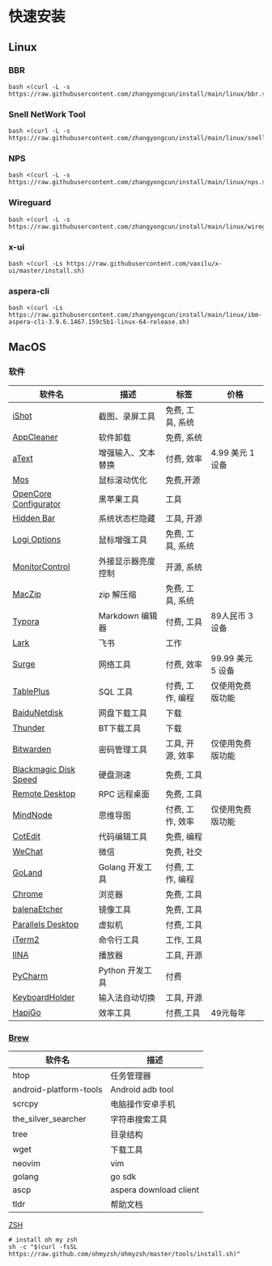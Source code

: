 # 快速安装
## Linux
### BBR

```
bash <(curl -L -s https://raw.githubusercontent.com/zhangyongcun/install/main/linux/bbr.sh)
```
### Snell NetWork Tool

```shell
bash <(curl -L -s https://raw.githubusercontent.com/zhangyongcun/install/main/linux/snell.sh)
```
### NPS

```shell
bash <(curl -L -s https://raw.githubusercontent.com/zhangyongcun/install/main/linux/nps.sh)
```

### Wireguard

```shell
bash <(curl -L -s https://raw.githubusercontent.com/zhangyongcun/install/main/linux/wireguard.sh)
```

### x-ui
```
bash <(curl -Ls https://raw.githubusercontent.com/vaxilu/x-ui/master/install.sh)
```

### aspera-cli

```shell
bash <(curl -Ls https://raw.githubusercontent.com/zhangyongcun/install/main/linux/ibm-aspera-cli-3.9.6.1467.159c5b1-linux-64-release.sh)
```



## MacOS

### 软件

| 软件名                                                       | 描述               | 标签             | 价格              |
| ------------------------------------------------------------ | ------------------ | ---------------- | ----------------- |
| [iShot](https://www.better365.cn/ishot.html)                 | 截图、录屏工具     | 免费, 工具, 系统 |                   |
| [AppCleaner](https://freemacsoft.net/appcleaner/)            | 软件卸载           | 免费, 系统       |                   |
| [aText](https://www.trankynam.com/atext/)                    | 增强输入、文本替换 | 付费, 效率       | 4.99 美元 1 设备  |
| [Mos](https://github.com/Caldis/Mos)                         | 鼠标滚动优化       | 免费,开源        |                   |
| [OpenCore Configurator](https://mackie100projects.altervista.org/opencore-configurator/) | 黑苹果工具         | 工具             |                   |
| [Hidden Bar](https://github.com/dwarvesf/hidden)             | 系统状态栏隐藏     | 工具, 开源       |                   |
| [Logi Options](https://www.logitech.com.cn/zh-cn/product/options) | 鼠标增强工具       | 免费, 工具, 系统 |                   |
| [MonitorControl](https://github.com/MonitorControl/MonitorControl) | 外接显示器亮度控制 | 开源, 系统       |                   |
| [MacZip](https://ezip.awehunt.com/?locale=zh-CN)             | zip 解压缩         | 免费, 工具, 系统 |                   |
| [Typora](https://typora.io/)                                 | Markdown 编辑器    | 付费, 工具       | 89人民币 3 设备   |
| [Lark](https://www.feishu.cn/)                               | 飞书               | 工作             |                   |
| [Surge](https://nssurge.com/)                                | 网络工具           | 付费, 效率       | 99.99 美元 5 设备 |
| [TablePlus](https://tableplus.com/)                          | SQL 工具           | 付费, 工作, 编程 | 仅使用免费版功能  |
| [BaiduNetdisk](https://pan.baidu.com)                        | 网盘下载工具       | 下载             |                   |
| [Thunder](https://mac.xunlei.com/)                           | BT下载工具         | 下载             |                   |
| [Bitwarden](https://bitwarden.com/)                          | 密码管理工具       | 工具, 开源, 效率 | 仅使用免费版功能  |
| [Blackmagic Disk Speed](https://apps.apple.com/cn/app/blackmagic-disk-speed-test/id425264550?mt=12) | 硬盘测速           | 免费, 工具       |                   |
| [Remote Desktop](https://apps.apple.com/us/app/microsoft-remote-desktop/id1295203466?mt=12) | RPC 远程桌面       | 免费, 工具       |                   |
| [MindNode](https://apps.apple.com/cn/app/mindnode-mind-map-outline/id1289197285?mt=12) | 思维导图           | 付费, 工作, 效率 | 仅使用免费版功能  |
| [CotEdit](https://coteditor.com/)                            | 代码编辑工具       | 免费, 编程       |                   |
| [WeChat](https://mac.weixin.qq.com)                          | 微信               | 免费, 社交       |                   |
| [GoLand](https://www.jetbrains.com/goland/)                  | Golang 开发工具    | 付费, 工作, 编程 |                   |
| [Chrome](https://www.google.com/intl/zh-CN/chrome/)          | 浏览器             | 免费, 工具       |                   |
| [balenaEtcher](https://www.balena.io/etcher/)                | 镜像工具           | 免费, 工具       |                   |
| [Parallels Desktop](https://www.parallels.com/)              | 虚拟机             | 付费, 工具       |                   |
| [iTerm2](https://iterm2.com/)                                | 命令行工具         | 工作, 工具       |                   |
| [IINA](https://iina.io/)                                     | 播放器             | 工具, 开源       |                   |
| [PyCharm](https://www.jetbrains.com/pycharm/)                | Python 开发工具    | 付费             |                   |
| [KeyboardHolder](https://github.com/leaves615/KeyboardHolder) | 输入法自动切换     | 工具, 开源       |                   |
| [HapiGo](https://hapigo.com/)                                | 效率工具           | 付费,工具        | 49元每年          |

### [Brew](https://brew.sh/)

| 软件名                 | 描述                   |
| ---------------------- | ---------------------- |
| htop                   | 任务管理器             |
| android-platform-tools | Android adb tool       |
| scrcpy                 | 电脑操作安卓手机       |
| the_silver_searcher    | 字符串搜索工具         |
| tree                   | 目录结构               |
| wget                   | 下载工具               |
| neovim                 | vim                    |
| golang                 | go sdk                 |
| ascp                   | aspera download client |
| tldr                   | 帮助文档               |

[ZSH](https://ohmyz.sh/)

```shell
# install oh my zsh
sh -c "$(curl -fsSL https://raw.github.com/ohmyzsh/ohmyzsh/master/tools/install.sh)"

```

